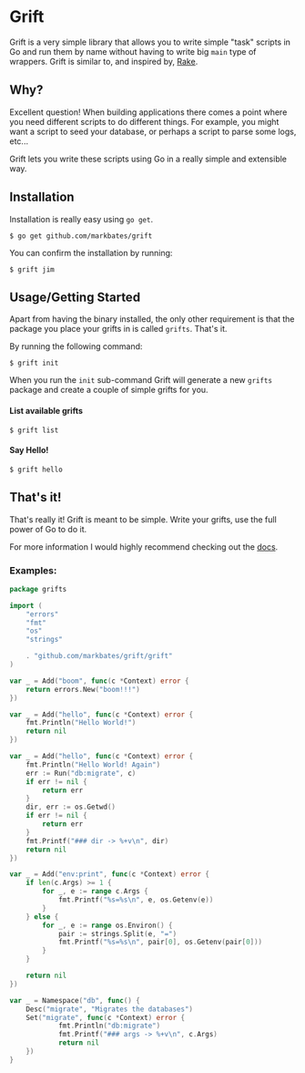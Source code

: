 # Grift

Grift is a very simple library that allows you to write simple "task" scripts in Go and run them by name without having to write big `main` type of wrappers. Grift is similar to, and inspired by, [Rake](http://rake.rubyforge.org).

## Why?

Excellent question! When building applications there comes a point where you need different scripts to do different things. For example, you might want a script to seed your database, or perhaps a script to parse some logs, etc...

Grift lets you write these scripts using Go in a really simple and extensible way.

## Installation

Installation is really easy using `go get`.

```text
$ go get github.com/markbates/grift
```

You can confirm the installation by running:

```text
$ grift jim
```

## Usage/Getting Started

Apart from having the binary installed, the only other requirement is that the package you place your grifts in is called `grifts`. That's it.

By running the following command:

```text
$ grift init
```

When you run the `init` sub-command Grift will generate a new `grifts` package and create a couple of simple grifts for you.

#### List available grifts

```text
$ grift list
```

#### Say Hello!

```text
$ grift hello
```

## That's it!

That's really it! Grift is meant to be simple. Write your grifts, use the full power of Go to do it.

For more information I would highly recommend checking out the [docs](https://godoc.org/github.com/markbates/grift/grift).


### Examples:

```go
package grifts

import (
	"errors"
	"fmt"
	"os"
	"strings"

	. "github.com/markbates/grift/grift"
)

var _ = Add("boom", func(c *Context) error {
	return errors.New("boom!!!")
})

var _ = Add("hello", func(c *Context) error {
	fmt.Println("Hello World!")
	return nil
})

var _ = Add("hello", func(c *Context) error {
	fmt.Println("Hello World! Again")
	err := Run("db:migrate", c)
	if err != nil {
		return err
	}
	dir, err := os.Getwd()
	if err != nil {
		return err
	}
	fmt.Printf("### dir -> %+v\n", dir)
	return nil
})

var _ = Add("env:print", func(c *Context) error {
	if len(c.Args) >= 1 {
		for _, e := range c.Args {
			fmt.Printf("%s=%s\n", e, os.Getenv(e))
		}
	} else {
		for _, e := range os.Environ() {
			pair := strings.Split(e, "=")
			fmt.Printf("%s=%s\n", pair[0], os.Getenv(pair[0]))
		}
	}

	return nil
})

var _ = Namespace("db", func() {
    Desc("migrate", "Migrates the databases")
    Set("migrate", func(c *Context) error {
            fmt.Println("db:migrate")
            fmt.Printf("### args -> %+v\n", c.Args)
            return nil
    })
}
```
